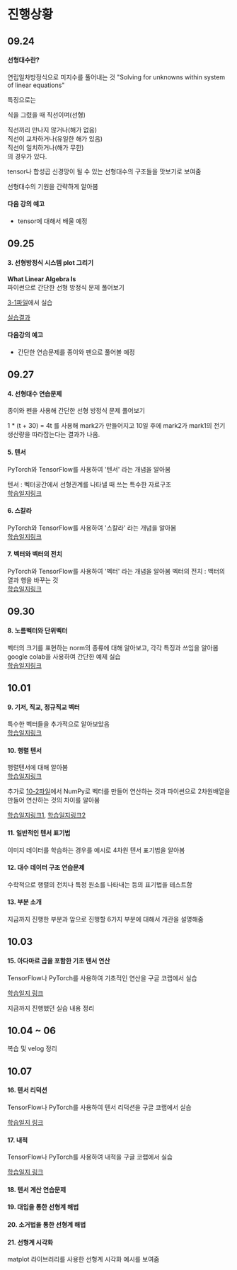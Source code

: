 # 진행상황

## 09.24

#### 선형대수란?

연립일차방정식으로 미지수를 풀어내는 것
"Solving for unknowns within system of linear equations"

특징으로는

식을 그렸을 때 직선이며(선형)

직선끼리 만나지 않거나(해가 없음)
<br>
직선이 교차하거나(유일한 해가 있음)
<br>
직선이 일치하거나(해가 무한)
<br>
의 경우가 있다.

tensor나 합성곱 신경망이 될 수 있는 선형대수의 구조들을 맛보기로 보여줌

선형대수의 기원을 간략하게 알아봄

#### 다음 강의 예고

- tensor에 대해서 배울 예정

## 09.25

#### 3. 선형방정식 시스템 plot 그리기

**What Linear Algebra Is**
<br>
파이썬으로 간단한 선형 방정식 문제 풀어보기

[3-1파일](3-1.py)에서 실습

[실습결과](3-1result.png)

#### 다음강의 예고

- 간단한 연습문제를 종이와 펜으로 풀어볼 예정

## 09.27

#### 4. 선형대수 연습문제

종이와 펜을 사용해 간단한 선형 방정식 문제 풀어보기

1 \* (t + 30) = 4t 를 사용해 mark2가 만들어지고 10일 후에 mark2가 mark1의 전기 생산량을 따라잡는다는 결과가 나옴.

#### 5. 텐서

PyTorch와 TensorFlow를 사용하여 '텐서' 라는 개념을 알아봄

텐서 : 벡터공간에서 선형관계를 나타낼 때 쓰는 특수한 자료구조
<br>
[학습일지링크](https://velog.io/@oasisgorilla/%EA%B3%B5%EB%B6%80%EC%9D%BC%EC%A7%80%ED%85%90%EC%84%9CTensor%EB%9E%80)

#### 6. 스칼라

PyTorch와 TensorFlow를 사용하여 '스칼라' 라는 개념을 알아봄
<br>
[학습일지링크](https://velog.io/@oasisgorilla/%EA%B3%B5%EB%B6%80%EC%9D%BC%EC%A7%80%ED%85%90%EC%84%9C%EC%97%90-%EB%8C%80%ED%95%B4-%EB%8D%94-%EC%95%8C%EC%95%84%EB%B3%B4%EC%9E%90%EC%8A%A4%EC%B9%BC%EB%9D%BC)

#### 7. 벡터와 벡터의 전치

PyTorch와 TensorFlow를 사용하여 '벡터' 라는 개념을 알아봄
벡터의 전치 : 백터의 열과 행을 바꾸는 것
<br>
[학습일지링크](https://velog.io/@oasisgorilla/%EA%B3%B5%EB%B6%80%EC%9D%BC%EC%A7%80%ED%85%90%EC%84%9C%EC%97%90-%EB%8C%80%ED%95%B4-%EB%8D%94%EB%8D%94%EC%95%8C%EC%95%84%EB%B3%B4%EC%9E%90%EB%B2%A1%ED%84%B0)

## 09.30

#### 8. 노름벡터와 단위벡터

벡터의 크기를 표현하는 norm의 종류에 대해 알아보고, 각각 특징과 쓰임을 알아봄
<br>google colab을 사용하여 간단한 예제 실습
<br>
[학습일지링크](https://velog.io/@oasisgorilla/%EA%B3%B5%EB%B6%80%EC%9D%BC%EC%A7%80%ED%85%90%EC%84%9C%EC%97%90-%EB%8C%80%ED%95%B4-%EB%8D%94%EB%8D%94%EC%95%8C%EC%95%84%EB%B3%B4%EC%9E%90%EB%B2%A1%ED%84%B0)

## 10.01

#### 9. 기저, 직교, 정규직교 벡터

특수한 벡터들을 추가적으로 알아보았음
<br>
[학습일지링크](https://velog.io/@oasisgorilla/%EA%B3%B5%EB%B6%80%EC%9D%BC%EC%A7%80%ED%85%90%EC%84%9C%EC%97%90-%EB%8C%80%ED%95%B4-%EB%8D%94%EB%8D%94%EC%95%8C%EC%95%84%EB%B3%B4%EC%9E%90%EB%B2%A1%ED%84%B0)

#### 10. 행렬 텐서

행렬텐서에 대해 알아봄<br>
[학습일지링크](https://velog.io/@oasisgorilla/%EA%B3%B5%EB%B6%80%EC%9D%BC%EC%A7%80%ED%85%90%EC%84%9C%EC%97%90-%EB%8C%80%ED%95%B4-%EB%8D%94%EB%8D%94%EB%8D%94-%EC%95%8C%EC%95%84%EB%B3%B4%EC%9E%90%ED%96%89%EB%A0%AC)

추가로 [10-2파일](10-2.py)에서 NumPy로 벡터를 만들어 연산하는 것과 파이썬으로 2차원배열을 만들어 연산하는 것의 차이를 알아봄

[학습일지링크1](https://velog.io/@oasisgorilla/%EA%B3%B5%EB%B6%80%EC%9D%BC%EC%A7%80%ED%8C%8C%EC%9D%B4%EC%8D%AC-%EB%B0%B0%EC%97%B4%EA%B3%BC-NumPy%EB%B0%B0%EC%97%B4%EC%9D%98-%EC%B0%A8%EC%9D%B4-%EC%95%8C%EC%95%84%EB%B3%B4%EA%B8%B01),
[학습일지링크2](https://velog.io/@oasisgorilla/%EA%B3%B5%EB%B6%80%EC%9D%BC%EC%A7%80%ED%8C%8C%EC%9D%B4%EC%8D%AC-%EB%B0%B0%EC%97%B4%EA%B3%BC-NumPy%EB%B0%B0%EC%97%B4%EC%9D%98-%EC%B0%A8%EC%9D%B4-%EC%95%8C%EC%95%84%EB%B3%B4%EA%B8%B0NumPy%EB%B0%B0%EC%97%B4-%EB%B6%84%EC%84%9D)

#### 11. 일반적인 텐서 표기법

이미지 데이터를 학습하는 경우를 예시로 4차원 텐서 표기법을 알아봄

#### 12. 대수 데이터 구조 연습문제

수학적으로 행렬의 전치나 특정 원소를 나타내는 등의 표기법을 테스트함

#### 13. 부분 소개

지금까지 진행한 부분과 앞으로 진행할 6가지 부분에 대해서 개관을 설명해줌

## 10.03

#### 15. 아다마르 곱을 포함한 기초 텐서 연산

TensorFlow나 PyTorch를 사용하여 기초적인 연산을 구글 코랩에서 실습

[학습일지 링크](https://velog.io/@oasisgorilla/%EA%B3%B5%EB%B6%80%EC%9D%BC%EC%A7%80%ED%85%90%EC%84%9C%EC%97%B0%EC%82%B0%EC%95%84%EB%8B%A4%EB%A7%88%EB%A5%B4-%EA%B3%B1-%EA%B8%B0%EC%B4%88%EC%97%B0%EC%82%B0)

지금까지 진행했던 실습 내용 정리

## 10.04 ~ 06
복습 및 velog 정리

## 10.07

#### 16. 텐서 리덕션

TensorFlow나 PyTorch를 사용하여 텐서 리덕션을 구글 코랩에서 실습

[학습일지 링크](https://velog.io/@oasisgorilla/%EA%B3%B5%EB%B6%80%EC%9D%BC%EC%A7%80%ED%85%90%EC%84%9C%EC%97%B0%EC%82%B0%EB%A6%AC%EB%8D%95%EC%85%98)

#### 17. 내적

TensorFlow나 PyTorch를 사용하여 내적을 구글 코랩에서 실습

[학습일지 링크](https://velog.io/@oasisgorilla/%EA%B3%B5%EB%B6%80%EC%9D%BC%EC%A7%80%ED%85%90%EC%84%9C%EC%97%B0%EC%82%B0%EB%82%B4%EC%A0%81)

#### 18. 텐서 계산 연습문제

#### 19. 대입을 통한 선형계 해법

#### 20. 소거법을 통한 선형계 해법

#### 21. 선형계 시각화
matplot 라이브러리를 사용한 선형계 시각화 예시를 보여줌